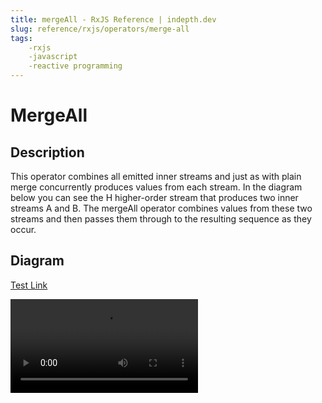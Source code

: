 ```yaml
---
title: mergeAll - RxJS Reference | indepth.dev
slug: reference/rxjs/operators/merge-all
tags:
    -rxjs 
    -javascript 
    -reactive programming
---
```


# MergeAll

## Description

This operator combines all emitted inner streams and just as with plain merge concurrently produces values from each
stream. In the diagram below you can see the H higher-order stream that produces two inner streams A and B. The mergeAll
operator combines values from these two streams and then passes them through to the resulting sequence as they occur.

## Diagram

<a href="/">Test Link</a>

<video>
    <source src="merge-all.mp4" type="video/mp4">
</video>






